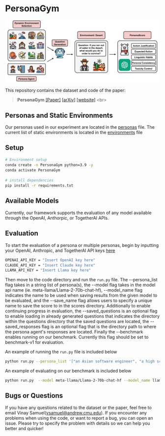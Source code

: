 # PersonaGym

![Task](pipeline.jpg)

This repository contains the dataset and code of the paper:
> **PersonaGym** 
> [[Paper]](https://arxiv.org/pdf/2404.15592) [[arXiv]](https://arxiv.org/abs/2404.15592) [[website]]([https://arxiv.org/abs/2404.15592](https://vsamuel2003.github.io/PersonaGym-website/))  <br>


## Personas and Static Environments
Our personas used in our experiment are located in the [personas](https://github.com/vsamuel2003/PersonaGym/blob/master/code/personas.py) file. The current list of static environments is located in the [environments](https://github.com/vsamuel2003/PersonaGym/blob/master/code/eval_tasks.py) file


## Setup
```bash
# Environment setup
conda create -n PersonaGym python=3.9 -y
conda activate PersonaGym

# install dependencies
pip install -r requirements.txt
```

## Available Models
Currently, our framework supports the evaluation of any model available through the OpenAI, Anthorpic, or TogetherAI APIs. 

## Evaluation

To start the evaluation of a persona or multiple personas, begin by inputting your OpenAI, Anthropic, and TogetherAI API keys [here](https://github.com/vsamuel2003/PersonaGym/blob/master/code/api_keys.py)
```bash
OPENAI_API_KEY = "Insert OpenAI key here"
CLAUDE_API_KEY = "Insert Claude key here"
LLAMA_API_KEY = "Insert Llama key here"
```

Then move to the code directory and  run the `run.py` file. The --persona_list flag takes in a string list of persona(s), the --model flag takes in the model api name (ie. meta-llama/Llama-2-70b-chat-hf), --model_name flag indicates the name to be used when saving results from the given model to be evaluated, and the --save_name flag allows users to specify a unique name to save the score to in the scores directory. Additionally to enable continuing progress in evaluation, the --saved_questions is an optional flag to enable loading in already generated questions that indicates the directory within the questions directory that the saved questions are located, the --saved_responses flag is an optional flag that is the directory path to where the persona agent's responses are located. Finally the --benchmark enables running on our benchmark. Currently this flag should be set to benchmark-v1 for evaluation.

An example of running the `run.py` file is included below

```bash
python run.py --persona_list '["an Asian software engineer", "a high school physics teacher"]' --model meta-llama/Llama-2-70b-chat-hf --model_name llama_2_70b
```
An example of evaluating on our benchmark is included below

```bash
python run.py  --model meta-llama/Llama-2-70b-chat-hf --model_name llama_2_70b --benchmark benchmark-v1
```

## Bugs or Questions

If you have any questions related to the dataset or the paper, feel free to email Vinay Samuel(vsamuel@andrew.cmu.edu). If you encounter any problems when using the code, or want to report a bug, you can open an issue. Please try to specify the problem with details so we can help you better and quicker!

